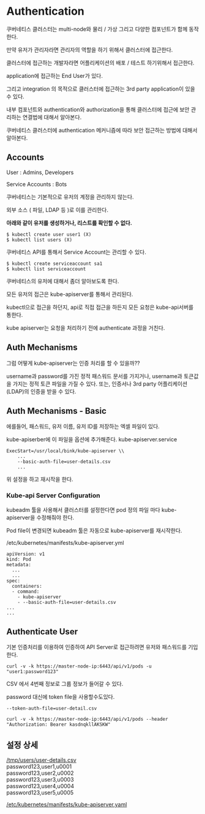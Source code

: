 # Authentication
쿠버네티스 클러스터는 multi-node와 물리 / 가상 그리고 다양한 컴포넌트가 함께 동작한다.

만약 유저가 관리자라면 관리자의 역할을 하기 위해서 클러스터에 접근한다.

클러스터에 접근하는 개발자라면 어플리케이션의 배포 / 테스트 하기위해서 접근한다.

application에 접근하는 End User가 있다.

그리고 integration 의 목적으로 클러스터에 접근하는 3rd party application이 있을 수 있다.

내부 컴포넌트와 authentication와 authorization을 통해 클러스터에 접근에 보안 관리하는 연결법에 대해서 알아본다.

쿠버네티스 클러스터에 authentication 메커니즘에 따라 보안 접근하는 방법에 대해서 알아본다.


## Accounts
User : Admins, Developers

Service Accounts : Bots

쿠버네티스는 기본적으로 유저의 계정을 관리하지 않는다.

외부 소스 ( 파일, LDAP 등 )로 이를 관리한다.

**아래와 같이 유저를 생성하거나, 리스트를 확인할 수 없다.**
```
$ kubectl create user user1 (X)
$ kubectl list users (X)
```

쿠버네티스 API를 통해서 Service Account는 관리할 수 있다.
```
$ kubectl create serviceaccount sa1
$ kubectl list serviceaccount
```

쿠버네티스의 유저에 대해서 좀더 알아보도록 한다.

모든 유저의 접근은 kube-apiserver를 통해서 관리된다.

kubectl으로 접근을 하던지, api로 직접 접근을 하든지 모든 요청은 kube-api서버를 통한다.

kube apiserver는 요청을 처리하기 전에 authenticate 과정을 거친다.

## Auth Mechanisms 
그럼 어떻게 kube-apiserver는 인증 처리를 할 수 있을까??

username과 password를 가진 정적 패스워드 문서를 가지거나, username과 토큰값을 가지는 정적 토큰 파일을 가질 수 있다.
또는, 인증서나 3rd party 어플리케이션 (LDAP)의 인증을 받을 수 있다.

## Auth Mechanisms - Basic
에를들어, 패스워드, 유저 이름, 유저 ID를 저장하는 엑셀 파일이 있다.

kube-apiserber에 이 파일을 옵션에 추가해준다.
kube-apiserver.service
```
ExecStart=/usr/local/bink/kube-apiserver \\
    ...
    --basic-auth-file=user-details.csv
    ...
```
위 설정을 하고 재시작을 한다.

### Kube-api Server Configuration
kubeadm 툴을 사용해서 클러스터를 설정한다면 pod 정의 파일 마다 kube-apiserver을 수정해줘야 한다.

Pod file이 변경되면 kubeadm 툴은 자동으로 kube-apiserver를 재시작한다.

/etc/kubernetes/manifests/kube-apiserver.yml
```
apiVersion: v1
kind: Pod
metadata:
  ...
  ...
spec:
  containers:
  - command:
    - kube-apiserver
    - --basic-auth-file=user-details.csv
...
...
```
## Authenticate User

기본 인증처리를 이용하여 인증하여 API Server로 접근하려면 유저와 패스워드를 기입한다.
```
curl -v -k https://master-node-ip:6443/api/v1/pods -u "user1:password123"
```
CSV 에서 4번째 정보로 그룹 정보가 들어갈 수 있다.

password 대신에 token file을 사용할수도있다.
```
--token-auth-file=user-detail.csv
```

```
curl -v -k https://master-node-ip:6443/api/v1/pods --header "Authorization: Bearer kasdnqkllAKSKW"
```


## 설정 상세
[/tmp/users/user-details.csv](../demo/security/user-details.csv)  
password123,user1,u0001  
password123,user2,u0002  
password123,user3,u0003  
password123,user4,u0004  
password123,user5,u0005  

[/etc/kubernetes/manifests/kube-apiserver.yaml](../demo/security/)

 
